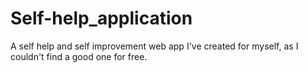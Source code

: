 # Self-help_application
A self help and self improvement web app I've created for myself, as I couldn't find a good one for free.
